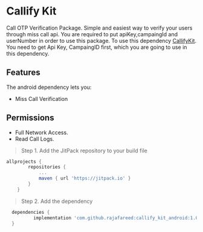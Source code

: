 # Callify Kit 

Call OTP Verification Package. Simple and easiest way to verify your users through miss call api. You are required to put apiKey,campaingId and userNumber in order to use this package.
To use this dependency [CallifyKit](https://www.its.com.pk). You need to get Api Key, CampaingID first, which you are going to use in this dependency.




## Features
The android dependency lets you:
- Miss Call Verification


## Permissions
- Full Network Access.
- Read Call Logs.

> Step 1. Add the JitPack repository to your build file

```gradle
allprojects {
		repositories {
			...
			maven { url 'https://jitpack.io' }
		}
	}
  ```
> Step 2. Add the dependency
  ```gradle
  	dependencies {
	        implementation 'com.github.rajafareed:callify_kit_android:1.0.1'
	}
  ```
